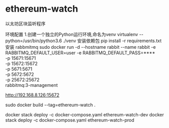 # ethereum-watch
以太坊区块监听程序

环境配置
1.创建一个独立的Python运行环境,命名为venv
virtualenv --python=/usr/bin/python3.6 ./venv
安装依赖包
pip install -r requirements.txt
安装 rabbmitmq
sudo docker run -d --hostname rabbit --name rabbit -e RABBITMQ_DEFAULT_USER=user -e RABBITMQ_DEFAULT_PASS=**** \
 -p 15671:15671 \
 -p 15672:15672 \
  -p 5671:5671 \
  -p 5672:5672 \
 -p 25672:25672 \
rabbitmq:3-management

http://192.168.8.126:15672


sudo docker build --tag=ethereum-watch .

docker stack deploy -c docker-compose.yaml ethereum-watch-dev
docker stack deploy -c docker-compose.yaml ethereum-watch-prod
